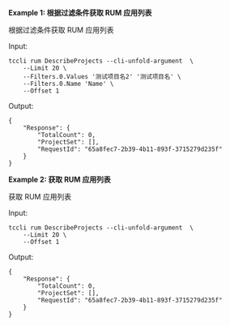 **Example 1: 根据过滤条件获取 RUM 应用列表**

根据过滤条件获取 RUM 应用列表

Input: 

```
tccli rum DescribeProjects --cli-unfold-argument  \
    --Limit 20 \
    --Filters.0.Values '测试项目名2' '测试项目名' \
    --Filters.0.Name 'Name' \
    --Offset 1
```

Output: 
```
{
    "Response": {
        "TotalCount": 0,
        "ProjectSet": [],
        "RequestId": "65a8fec7-2b39-4b11-893f-3715279d235f"
    }
}
```

**Example 2: 获取 RUM 应用列表**

获取 RUM 应用列表

Input: 

```
tccli rum DescribeProjects --cli-unfold-argument  \
    --Limit 20 \
    --Offset 1
```

Output: 
```
{
    "Response": {
        "TotalCount": 0,
        "ProjectSet": [],
        "RequestId": "65a8fec7-2b39-4b11-893f-3715279d235f"
    }
}
```

